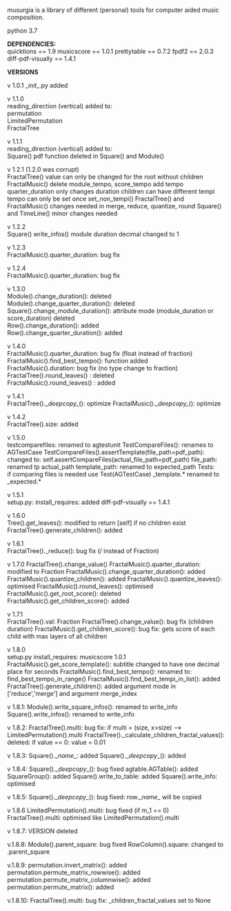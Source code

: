 musurgia is a library of different (personal) tools for computer aided music composition.

python 3.7

**DEPENDENCIES:**  
quicktions == 1.9
musicscore == 1.0.1
prettytable == 0.7.2
fpdf2 == 2.0.3
diff-pdf-visually == 1.4.1
 
**VERSIONS** 

v 1.0.1 
\__init\__.py added

v 1.1.0  
reading_direction (vertical) added to:  
permutation  
LimitedPermutation  
FractalTree  

v 1.1.1  
reading_direction (vertical) added to:  
Square()
pdf function deleted in Square() and Module() 

v 1.2.1 (1.2.0 was corrupt)  
FractalTree()
value can only be changed for the root without children
FractalMusic()
delete module_tempo, score_tempo
add tempo
quarter_duration only changes duration
children can have different tempi
tempo can only be set once
set_non_tempi()
FractalTree() and FractalMusic()
changes needed in merge, reduce, quantize, round
Square() and TimeLine()
minor changes needed

v 1.2.2  
Square()
write_infos() module duration decimal changed to 1

v 1.2.3  
FractalMusic().quarter_duration: bug fix

v 1.2.4  
FractalMusic().quarter_duration: bug fix

v 1.3.0  
Module().change_duration(): deleted  
Module().change_quarter_duration(): deleted  
Square().change_module_duration(): attribute mode (module_duration or score_duration) deleted  
Row().change_duration(): added  
Row().change_quarter_duration(): added

v 1.4.0  
FractalMusic().quarter_duration: bug fix (float instead of fraction)  
FractalMusic().find_best_tempo(): function added  
FractalMusic().duration: bug fix (no type change to fraction)  
FractalTree().round_leaves() : deleted  
FractalMusic().round_leaves() : added  

v 1.4.1  
FractalTree().\__deepcopy\__(): optimize
FractalMusic().\__deepcopy\__(): optimize

v 1.4.2  
FractalTree().size: added

v 1.5.0  
testcomparefiles: renamed to agtestunit
TestCompareFiles(): renames to AGTestCase
TestCompareFiles().assertTemplate(file_path=pdf_path): changed to: self.assertCompareFiles(actual_file_path=pdf_path)
file_path: renamed tp actual_path
template_path: renamed to expected_path
Tests:  
if comparing files is needed use Test(AGTestCase)
_template.* renamed to _expected.*

v 1.5.1  
setup.py: install_requires: added diff-pdf-visually == 1.4.1

v 1.6.0  
Tree().get_leaves(): modified to return \[self\] if no children exist  
FractalTree().generate_children(): added

v 1.6.1  
FractalTree()._reduce(): bug fix (/ instead of Fraction)

v 1.7.0
FractalTree().change_value()
FractalMusic().quarter_duration: modified to Fraction
FractalMusic().change_quarter_duration(): added
FractalMusic().quantize_children(): added
FractalMusic().quantize_leaves(): optimised
FractalMusic().round_leaves(): optimised
FractalMusic().get_root_score(): deleted
FractalMusic().get_children_score(): added

v 1.7.1  
FractalTree().val: Fraction
FractalTree().change_value(): bug fix (children duration)
FractalMusic().get_children_score(): bug fix: gets score of each child with max layers of all children 

v 1.8.0  
setup.py install_requires: musicscore 1.0.1
FractalMusic().get_score_template(): subtitle changed to have one decimal place for seconds
FractalMusic().find_best_tempo(): renamed to: find_best_tempo_in_range()
FractalMusic().find_best_tempi_in_list(): added
FractalTree().generate_children(): added argument mode in ['reduce','merge'] and argument merge_index

v 1.8.1:
Module().write_square_infos(): renamed to  write_info
Square().write_infos(): renamed to write_info 

v 1.8.2:
FractalTree().multi: bug fix: if multi = (size, x>size)
--> LimitedPermutation().multi
FractalTree()._calculate_children_fractal_values(): deleted: if value == 0: value = 0.01

v 1.8.3:
Square().\__name__: added
Square().\__deepcopy__(): added

v 1.8.4:
Square().\__deepcopy__(): bug fixed
agtable.AGTable(): added
SquareGroup(): added
Square().write_to_table: added
Square().write_info: optimised

v 1.8.5:
Square().\__deepcopy__(): bug fixed: row.\__name__ will be copied

v 1.8.6
LimitedPermutation().multi: bug fixed (if m_1 == 0)
FractalTree().multi: optimised like LimitedPermutation().multi

v 1.8.7: VERSION deleted

v.1.8.8:
Module().parent_square: bug fixed
RowColumn().square: changed to .parent_square

v.1.8.9:
permutation.invert_matrix(): added
permutation.permute_matrix_rowwise(): added
permutation.permute_matrix_columnwise(): added
permutation.permute_matrix(): added

v.1.8.10:
FractalTree().multi: bug fix: _children_fractal_values set to None





